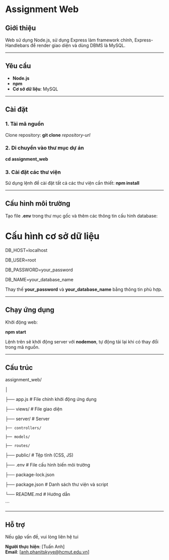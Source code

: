 
# Assignment Web

## Giới thiệu
Web sử dụng Node.js, sử dụng Express làm framework chính, Express-Handlebars để render giao diện và dùng DBMS là MySQL.

---

## Yêu cầu
- **Node.js**
- **npm** 
- **Cơ sở dữ liệu**: MySQL

---

## Cài đặt

### 1. Tải mã nguồn
Clone repository:
**git clone** *repository-url*


### 2. Di chuyển vào thư mục dự án
**cd assignment_web**

### 3. Cài đặt các thư viện
Sử dụng lệnh để cài đặt tất cả các thư viện cần thiết:
**npm install**

---

## Cấu hình môi trường
Tạo file **.env** trong thư mục gốc và thêm các thông tin cấu hình database:

# Cấu hình cơ sở dữ liệu
DB_HOST=localhost

DB_USER=root

DB_PASSWORD=your_password

DB_NAME=your_database_name

Thay thế **your_password** và **your_database_name** bằng thông tin phù hợp.

---

## Chạy ứng dụng

Khởi động web:

**npm start**

Lệnh trên sẽ khởi động server với **nodemon**, tự động tải lại khi có thay đổi trong mã nguồn.

---

## Cấu trúc

assignment_web/

│

├── app.js                  # File chính khởi động ứng dụng

├── views/                  # File giao diện

├── server/                 # Server

    ├── controllers/
    
    ├── models/ 
    
    ├── routes/
    
├── public/                 # Tệp tĩnh (CSS, JS)

├── .env                    # File cấu hình biến môi trường

├── package-lock.json

├── package.json            # Danh sách thư viện và script

└── README.md               # Hướng dẫn

\`\`\`

---

## Hỗ trợ
Nếu gặp vấn đề, vui lòng liên hệ tui

**Người thực hiện**: [Tuấn Anh]  
**Email**: [anh.phanitskyye@hcmut.edu.vn]

